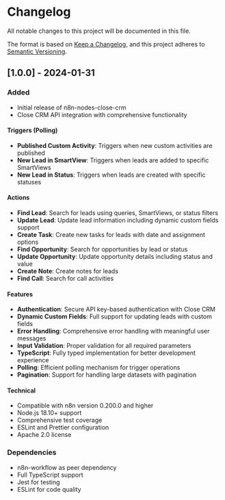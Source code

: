 # Changelog

All notable changes to this project will be documented in this file.

The format is based on [Keep a Changelog](https://keepachangelog.com/en/1.0.0/),
and this project adheres to [Semantic Versioning](https://semver.org/spec/v2.0.0.html).

## [1.0.0] - 2024-01-31

### Added
- Initial release of n8n-nodes-close-crm
- Close CRM API integration with comprehensive functionality

#### Triggers (Polling)
- **Published Custom Activity**: Triggers when new custom activities are published
- **New Lead in SmartView**: Triggers when leads are added to specific SmartViews
- **New Lead in Status**: Triggers when leads are created with specific statuses

#### Actions
- **Find Lead**: Search for leads using queries, SmartViews, or status filters
- **Update Lead**: Update lead information including dynamic custom fields support
- **Create Task**: Create new tasks for leads with date and assignment options
- **Find Opportunity**: Search for opportunities by lead or status
- **Update Opportunity**: Update opportunity details including status and value
- **Create Note**: Create notes for leads
- **Find Call**: Search for call activities

#### Features
- **Authentication**: Secure API key-based authentication with Close CRM
- **Dynamic Custom Fields**: Full support for updating leads with custom fields
- **Error Handling**: Comprehensive error handling with meaningful user messages
- **Input Validation**: Proper validation for all required parameters
- **TypeScript**: Fully typed implementation for better development experience
- **Polling**: Efficient polling mechanism for trigger operations
- **Pagination**: Support for handling large datasets with pagination

#### Technical
- Compatible with n8n version 0.200.0 and higher
- Node.js 18.10+ support
- Comprehensive test coverage
- ESLint and Prettier configuration
- Apache 2.0 license

### Dependencies
- n8n-workflow as peer dependency
- Full TypeScript support
- Jest for testing
- ESLint for code quality